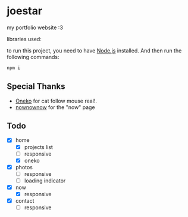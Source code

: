 # joestar

my portfolio website :3

libraries used:

to run this project, you need to have [Node.js](https://nodejs.org/) installed. And then run the following commands:

```bash
npm i
```

## Special Thanks

- [Oneko](https://github.com/adryd325/oneko.js/) for cat follow mouse real!.
- [nownownow](https://nownownow.com/about) for the "now" page

## Todo

- [x] home
  - [x] projects list
  - [ ] responsive
  - [x] oneko
- [x] photos
  - [ ] responsive
  - [ ] loading indicator
- [x] now
  - [x] responsive
- [x] contact
  - [ ] responsive
